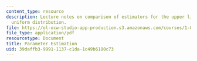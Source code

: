 ```yaml
---
content_type: resource
description: Lecture notes on comparison of estimators for the upper limit of the
  uniform distribution.
file: https://ol-ocw-studio-app-production.s3.amazonaws.com/courses/1-010-uncertainty-in-engineering-fall-2008/39daffb399911137c1da1c49b6180c73_app_19.pdf
file_type: application/pdf
resourcetype: Document
title: Parameter Estimation
uid: 39daffb3-9991-1137-c1da-1c49b6180c73
---
```

